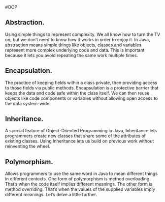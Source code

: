 #OOP 

## Abstraction.
Using simple things to represent complexity. We all know how to turn the TV on, but we don’t need to know how it works in order to enjoy it. In Java, abstraction means simple things like objects, classes and variables represent more complex underlying code and data. This is important because it lets you avoid repeating the same work multiple times.

## Encapsulation.
The practice of keeping fields within a class private, then providing access to those fields via public methods. Encapsulation is a protective barrier that keeps the data and code safe within the class itself. We can then reuse objects like code components or variables without allowing open access to the data system-wide.

## Inheritance.
A special feature of Object-Oriented Programming in Java, Inheritance lets programmers create new classes that share some of the attributes of existing classes. Using Inheritance lets us build on previous work without reinventing the wheel.

## Polymorphism.
Allows programmers to use the same word in Java to mean different things in different contexts. One form of polymorphism is method overloading. That’s when the code itself implies different meanings. The other form is method overriding. That’s when the values of the supplied variables imply different meanings. Let’s delve a little further.